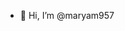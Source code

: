 - 👋 Hi, I’m @maryam957
<!---
maryam957/maryam957 is a ✨ special ✨ repository because its `README.md` (this file) appears on your GitHub profile.
You can click the Preview link to take a look at your changes.
--->
